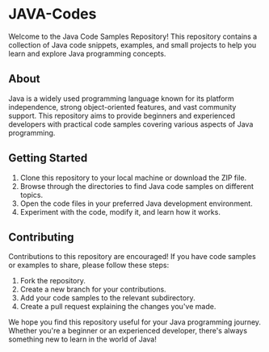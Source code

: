 # JAVA-Codes
Welcome to the Java Code Samples Repository! This repository contains a collection of Java code snippets, examples, and small projects to help you learn and explore Java programming concepts.

## About

Java is a widely used programming language known for its platform independence, strong object-oriented features, and vast community support. This repository aims to provide beginners and experienced developers with practical code samples covering various aspects of Java programming.

## Getting Started

1. Clone this repository to your local machine or download the ZIP file.
2. Browse through the directories to find Java code samples on different topics.
3. Open the code files in your preferred Java development environment.
4. Experiment with the code, modify it, and learn how it works.

## Contributing

Contributions to this repository are encouraged! If you have code samples or examples to share, please follow these steps:

1. Fork the repository.
2. Create a new branch for your contributions.
3. Add your code samples to the relevant subdirectory.
4. Create a pull request explaining the changes you've made.

We hope you find this repository useful for your Java programming journey. Whether you're a beginner or an experienced developer, there's always something new to learn in the world of Java!

